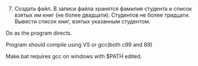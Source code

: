 ﻿7. Создать файл. В записи файла хранятся фамилия студента и список взятых им книг (не более двадцати). Студентов не более тридцати. Вывести список книг, взятых указанным студентом.


Do as the program directs. 

Program should compile using VS or gcc(both c99 and 89)

Make.bat requires gcc on windows with $PATH edited.
